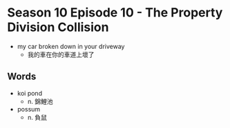 # Season 10 Episode 10 - The Property Division Collision

- my car broken down in your driveway
  - 我的車在你的車道上壞了

## Words

- koi pond
  - n. 錦鯉池
- possum
  - n. 負鼠